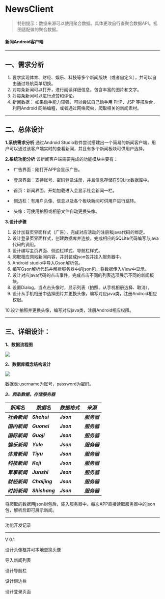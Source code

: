 # NewsClient

> 特别提示：数据来源可以使用聚合数据。具体更改自行查聚合数据API。视图适配做的聚合数据。

#### 新闻Android客户端

<hr>


## 一、需求分析

1. 要求实现体育、财经、娱乐、科技等多个新闻版块（或者自定义），并可以自由通过导航菜单切换。
2. 对每条新闻可以打开，进行阅读详细信息，包含丰富的图片和文字。
3. 对每条新闻可以进行点赞和评论。
4. 新闻数据： 如果动手能力较强，可以尝试自己动手用 PHP、JSP 等搭后台，利用Android 网络编程，或者通过网络爬虫，爬取相关的新闻素材。

------

## 二、总体设计

**1.系统需求分析**
    通过Android Studio软件尝试搭建出一个简易的新闻客户端，用户可以通过该客户端实时的查看新闻，并且有多个新闻板块可供用户选择。

**2.系统功能分析**
该新闻客户端需要完成的功能模块主要有：

- ·广告界面：刚打开APP会显示广告。

- ·登录界面：支持账号、密码登录注册，并且信息存储在SQLite数据库中。

- ·首页：新闻界面，开始加载进入会显示社会新闻一栏。

- ·侧边栏：有用户头像、信息以及各个板块新闻可供用户进行跳转。

- ·头像：可使用拍照或相册文件自动更换头像。

  

**3.设计步骤**

1. 设计加载页界面样式（广告），完成对应活动的注册和java代码的绑定。
2. 设计登录页界面样式，创建数据库并连接，完成相应的SQLite代码编写与java代码的调用。
3. 设计编写主页界面、侧边栏样式、导航栏样式。
4. 爬取相应网站新闻内容，并封装成json包并挂入服务器中。
5. Android studio中导入Gson解析包。
6. 编写Gson解析代码并解析服务器中的json包，将数据传入View中显示。
7. 设计对应java代码的点击事件，完成点击不同的列表选项展示不同的新闻板块。
8. 设置Dialog，当点击头像时，显示列表（拍照、从手机相册选择、取消）。
9. 设计从手机相册中选择图片并更换头像，编写对应java类，注册Android相应权限。

  10.设计拍照并更换头像，编写对应java类，注册Android相应权限。

------

## 三、详细设计：

**1、数据流程图**

 ![](https://gitee.com/Chien_W/pitcture/blob/master/%E6%95%B0%E6%8D%AE%E6%B5%81%E7%A8%8B%E5%9B%BE.png)



**2、数据库概念结构设计**

![](https://gitee.com/Chien_W/pitcture/blob/master/%E6%95%B0%E6%8D%AE%E5%BA%93%E6%A6%82%E5%BF%B5%E7%BB%93%E6%9E%84%E8%AE%BE%E8%AE%A1.png)



数据表:username为账号，password为密码。

***3、爬取数据，存储服务器***

| ***新闻名***   | ***数据名***   | ***数据格式*** | ***来源***   |
| -------------- | -------------- | -------------- | ------------ |
| ***社会新闻*** | ***Shehui***   | ***Json***     | ***服务器*** |
| ***国内新闻*** | ***Guonei***   | ***Json***     | ***服务器*** |
| ***国际新闻*** | ***Guoji***    | ***Json***     | ***服务器*** |
| ***娱乐新闻*** | ***Yule***     | ***Json***     | ***服务器*** |
| ***体育新闻*** | ***Tiyu***     | ***Json***     | ***服务器*** |
| ***科技新闻*** | ***Keji***     | ***Json***     | ***服务器*** |
| ***军事新闻*** | ***Junshi***   | ***Json***     | ***服务器*** |
| ***财经新闻*** | ***Chaijing*** | ***Json***     | ***服务器*** |
| ***时尚新闻*** | ***Shishang*** | ***Json***     | ***服务器*** |

将爬取的数据用json封包后，装入服务器中，每次APP直接读取服务器中的json包，解析后即可展示新闻。

------

功能开发记录

<hr>
V 0.1

设计头像框并可本地更换头像

导入新闻列表

设计导航栏

设计侧边栏

设计登录页面

